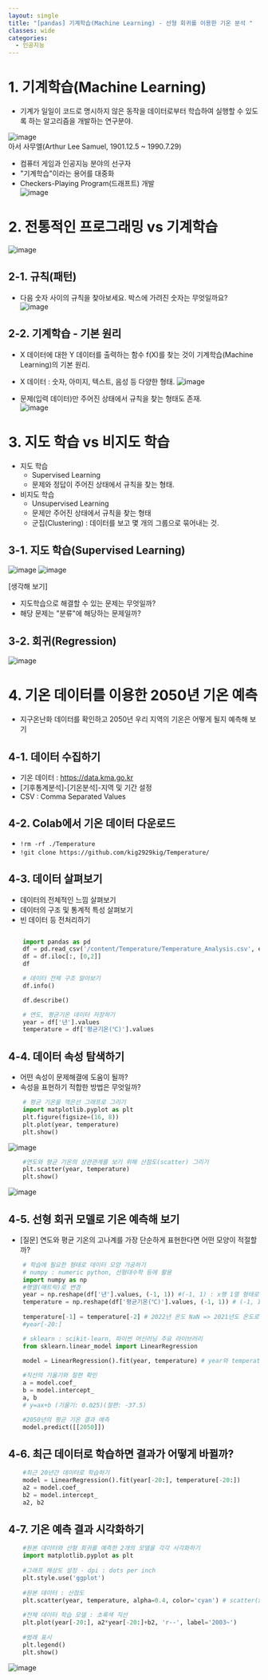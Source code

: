 ```yaml
---
layout: single
title: "[pandas] 기계학습(Machine Learning) - 선형 회귀를 이용한 기온 분석 "   
classes: wide
categories:
  - 인공지능
--- 
```


# 1. 기계학습(Machine Learning)
+ 기계가 일일이 코드로 명시하지 않은 동작을 데이터로부터 학습하여 실행할 수 있도록 하는 알고리즘을 개발하는 연구분야.

![image](https://user-images.githubusercontent.com/47412229/205546368-460ae5d3-da51-4b1b-904c-64d46e1d4220.png)  
아서 사무엘(Arthur Lee Samuel, 1901.12.5  ~ 1990.7.29)  
+ 컴퓨터 게임과 인공지능 분야의 선구자
+ "기계학습"이라는 용어를 대중화
+ Checkers-Playing Program(드래프트) 개발  
![image](https://user-images.githubusercontent.com/47412229/205546608-798ffcbd-49c3-4bed-a779-5fc80181c5e4.png)

# 2. 전통적인 프로그래밍 vs 기계학습  
![image](https://user-images.githubusercontent.com/47412229/205546788-55838642-5c19-4366-a886-ee55bbf51cb5.png)

## 2-1. 규칙(패턴)
+ 다음 숫자 사이의 규칙을 찾아보세요. 박스에 가려진 숫자는 무엇일까요?  
![image](https://user-images.githubusercontent.com/47412229/205546907-e7a92cfd-0ae9-49c6-a902-5f0714744e39.png)

## 2-2. 기계학습 - 기본 원리  
+ X 데이터에 대한 Y 데이터를 출력하는 함수 f(X)를 찾는 것이 기계학습(Machine Learning)의 기본 원리.
+ X 데이터 : 숫자, 아미지, 텍스트, 음성 등 다양한 형태.
![image](https://user-images.githubusercontent.com/47412229/205547149-84c5ecad-f1e2-4e37-8d6e-e1b6d7cb6ccc.png)

+ 문제(입력 데이터)만 주어진 상태에서 규칙을 찾는 형태도 존재.  
![image](https://user-images.githubusercontent.com/47412229/205547274-213683e2-7fcf-47a1-9f69-adf81979331d.png)

# 3. 지도 학습 vs 비지도 학습  
+ 지도 학습
  + Supervised Learning
  + 문제와 정답이 주어진 상태에서 규칙을 찾는 형태.
+ 비지도 학습
  + Unsupervised Learning
  + 문제만 주어진 상태에서 규칙을 찾는 형태
  + 군집(Clustering) : 데이터를 보고 몇 개의 그룹으로 묶어내는 것.
 
## 3-1. 지도 학습(Supervised Learning)
![image](https://user-images.githubusercontent.com/47412229/205547587-c2a3326b-87ad-4c72-8c95-83a47234a37a.png)
![image](https://user-images.githubusercontent.com/47412229/205547600-d1b0881c-5f98-4aa3-9463-1f0eec450c12.png)
  
[생각해 보기]
+ 지도학습으로 해결할 수 있는 문제는 무엇일까?
+ 해당 문제는 "분류"에 해당하는 문제일까?

## 3-2. 회귀(Regression)  
![image](https://user-images.githubusercontent.com/47412229/205547770-0f262ee8-7ddc-43f3-bf23-75e3dff9d8f4.png)


# 4. 기온 데이터를 이용한 2050년 기온 예측
+ 지구온난화 데이터를 확인하고 2050년 우리 지역의 기온은 어떻게 될지 예측해 보기

## 4-1. 데이터 수집하기
+ 기온 데이터 : https://data.kma.go.kr
+ [기후통계분석]-[기온분석]-지역 및 기간 설정
+ CSV : Comma Separated Values

## 4-2. Colab에서 기온 데이터 다운로드
+ `!rm -rf ./Temperature`
+ `!git clone https://github.com/kig2929kig/Temperature/` 

## 4-3. 데이터 살펴보기
+ 데이터의 전체적인 느낌 살펴보기
+ 데이터의 구조 및 통계적 특성 살펴보기
+ 빈 데이터 등 전처리하기

```python

    import pandas as pd  
    df = pd.read_csv('/content/Temperature/Temperature_Analysis.csv', encoding='cp949', skiprows=7)  
    df = df.iloc[:, [0,2]]  
    df  
```
```python
    # 데이터 전체 구조 알아보기
    df.info()
```
```python
    df.describe()
```
```python
    # 연도, 평균기온 데이터 저장하기
    year = df['년'].values
    temperature = df['평균기온(℃)'].values
```
## 4-4. 데이터 속성 탐색하기
+ 어떤 속성이 문제해결에 도움이 될까?
+ 속성을 표현하기 적합한 방법은 무엇일까?

```python
    # 평균 기온을 꺽은선 그래프로 그리기
    import matplotlib.pyplot as plt  
    plt.figure(figsize=(16, 8))
    plt.plot(year, temperature)
    plt.show()
```
![image](https://user-images.githubusercontent.com/47412229/205549151-b07a3cce-3338-4e7b-8980-42b1662d0d00.png)
  
```python
    #연도와 평균 기온의 상관관계를 보기 위해 산점도(scatter) 그리기
    plt.scatter(year, temperature)  
    plt.show()  
```

![image](https://user-images.githubusercontent.com/47412229/205549319-b045e571-fec3-4618-8cd4-e65fbef40373.png)
  
## 4-5. 선형 회귀 모델로 기온 예측해 보기
+ [질문] 연도와 평균 기온의 고나계를 가장 단순하게 표현한다면 어떤 모양이 적절할까?  

```python
    # 학습에 필요한 형태로 데이터 모양 가공하기
    # numpy : numeric python, 선형대수학 등에 활용
    import numpy as np  
    #행열(매트릭)로 변경  
    year = np.reshape(df['년'].values, (-1, 1)) #(-1, 1) : x행 1열 형태로 모양 바꾸기
    temperature = np.reshape(df['평균기온(℃)'].values, (-1, 1)) # (-1, 1) x행 1열 형태로 모양 바꾸기
    
    temperature[-1] = temperature[-2] # 2022년 온도 NaN => 2021년도 온도로 비워있는 값을 설정
    #year[-20:]
 ```
 ```python
     # sklearn : scikit-learn, 파이썬 머신러닝 주요 라이브러리
     from sklearn.linear_model import LinearRegression
     
     model = LinearRegression().fit(year, temperature) # year와 temperature에 대한 가장 적절한 선형관계(직선) 찾기
 ```
 ```python
     #직선의 기울기와 절편 확인
     a = model.coef_
     b = model.intercept_
     a, b
     # y=ax+b (기울기: 0.025)(절편: -37.5)
```
```python
    #2050년의 평균 기온 결과 예측
    model.predict([[2050]])
```
## 4-6. 최근 데이터로 학습하면 결과가 어떻게 바뀔까?  
  
```python
    #최근 20년간 데이터로 학습하기
    model = LinearRegression().fit(year[-20:], temperature[-20:])
    a2 = model.coef_
    b2 = model.intercept_
    a2, b2
```
## 4-7. 기온 예측 결과 시각화하기

```python
    #원본 데이터와 선형 회귀를 예측한 2개의 모델을 각각 시각화하기
    import matplotlib.pyplot as plt  
    
    #그래프 해상도 설정 - dpi : dots per inch  
    plt.style.use('ggplot')  
    
    #원본 데이터 : 산점도  
    plt.scatter(year, temperature, alpha=0.4, color='cyan') # scatter(x, y, alpha : 색상의 투명도, 색)  
    
    #전체 데이터 학습 모델 : 초록색 직선  
    plt.plot(year[-20:], a2*year[-20:]+b2, 'r--', label='2003~')
    
    #범례 표시  
    plt.legend()  
    plt.show()  
```
![image](https://user-images.githubusercontent.com/47412229/205770882-373dfc50-5613-42b5-87e3-ac4e521a1513.png)





